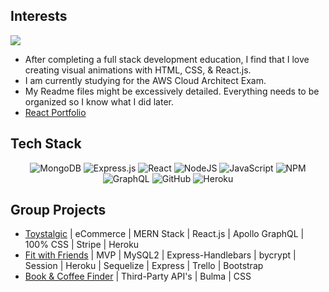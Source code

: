 <!-- <h2 align="center">About Me</h2>  -->
## Interests
<p align="left">
  <a href="https://skillicons.dev">
    <img src="https://skillicons.dev/icons?i=aws,html,css,react" />
  </a>
</p>

- After completing a full stack development education, I find that I love creating visual animations with HTML, CSS, & React.js.
- I am currently studying for the AWS Cloud Architect Exam. 
- My Readme files might be excessively detailed. Everything needs to be organized so I know what I did later.
- [React Portfolio](https://cynthiagodoy.github.io/react.js-portfolio/)

## Tech Stack
<div align="center">

![MongoDB](https://img.shields.io/badge/MongoDB-%234ea94b.svg?style=for-the-badge&logo=mongodb&logoColor=white)
![Express.js](https://img.shields.io/badge/express.js-%23404d59.svg?style=for-the-badge&logo=express&logoColor=%2361DAFB)
![React](https://img.shields.io/badge/react-%2320232a.svg?style=for-the-badge&logo=react&logoColor=%2361DAFB)
![NodeJS](https://img.shields.io/badge/node.js-6DA55F?style=for-the-badge&logo=node.js&logoColor=white)
![JavaScript](https://img.shields.io/badge/javascript-%23323330.svg?style=for-the-badge&logo=javascript&logoColor=%23F7DF1E)
![NPM](https://img.shields.io/badge/NPM-%23000000.svg?style=for-the-badge&logo=npm&logoColor=white)
![GraphQL](https://img.shields.io/badge/-GraphQL-E10098?style=for-the-badge&logo=graphql&logoColor=white)
![GitHub](https://img.shields.io/badge/github-%23121011.svg?style=for-the-badge&logo=github&logoColor=white)
![Heroku](https://img.shields.io/badge/heroku-%23430098.svg?style=for-the-badge&logo=heroku&logoColor=white)

</div>

## Group Projects

- [Toystalgic](https://toystalgic.herokuapp.com/) | eCommerce | MERN Stack | React.js | Apollo GraphQL | 100% CSS | Stripe | Heroku
- [Fit with Friends](https://fitwithfriends-app.herokuapp.com/) | MVP | MySQL2 | Express-Handlebars | bycrypt | Session | Heroku | Sequelize | Express | Trello | Bootstrap
- [Book & Coffee Finder](https://noah8863.github.io/Coffee-and-Book-Finder/) | Third-Party API's | Bulma | CSS